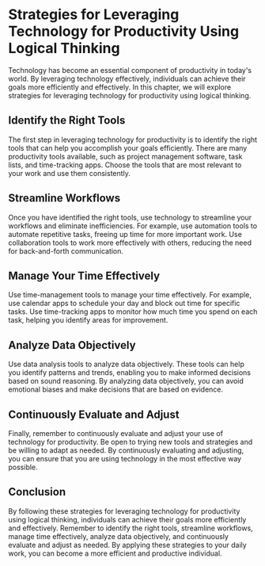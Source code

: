Strategies for Leveraging Technology for Productivity Using Logical Thinking
=====================================================================================================================================================

Technology has become an essential component of productivity in today's world. By leveraging technology effectively, individuals can achieve their goals more efficiently and effectively. In this chapter, we will explore strategies for leveraging technology for productivity using logical thinking.

Identify the Right Tools
------------------------

The first step in leveraging technology for productivity is to identify the right tools that can help you accomplish your goals efficiently. There are many productivity tools available, such as project management software, task lists, and time-tracking apps. Choose the tools that are most relevant to your work and use them consistently.

Streamline Workflows
--------------------

Once you have identified the right tools, use technology to streamline your workflows and eliminate inefficiencies. For example, use automation tools to automate repetitive tasks, freeing up time for more important work. Use collaboration tools to work more effectively with others, reducing the need for back-and-forth communication.

Manage Your Time Effectively
----------------------------

Use time-management tools to manage your time effectively. For example, use calendar apps to schedule your day and block out time for specific tasks. Use time-tracking apps to monitor how much time you spend on each task, helping you identify areas for improvement.

Analyze Data Objectively
------------------------

Use data analysis tools to analyze data objectively. These tools can help you identify patterns and trends, enabling you to make informed decisions based on sound reasoning. By analyzing data objectively, you can avoid emotional biases and make decisions that are based on evidence.

Continuously Evaluate and Adjust
--------------------------------

Finally, remember to continuously evaluate and adjust your use of technology for productivity. Be open to trying new tools and strategies and be willing to adapt as needed. By continuously evaluating and adjusting, you can ensure that you are using technology in the most effective way possible.

Conclusion
----------

By following these strategies for leveraging technology for productivity using logical thinking, individuals can achieve their goals more efficiently and effectively. Remember to identify the right tools, streamline workflows, manage time effectively, analyze data objectively, and continuously evaluate and adjust as needed. By applying these strategies to your daily work, you can become a more efficient and productive individual.
